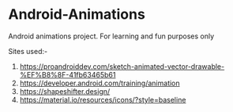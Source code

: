# Android-Animations
Android animations project. For learning and fun purposes only

Sites used:-  
1. https://proandroiddev.com/sketch-animated-vector-drawable-%EF%B8%8F-41fb63465b61
2. https://developer.android.com/training/animation
3. https://shapeshifter.design/
4. https://material.io/resources/icons/?style=baseline
